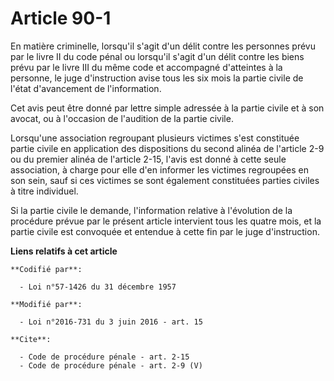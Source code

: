 # Article 90-1

En matière criminelle, lorsqu'il s'agit d'un délit contre les personnes prévu par le livre II du code pénal ou lorsqu'il
s'agit d'un délit contre les biens prévu par le livre III du même code et accompagné d'atteintes à la personne, le juge
d'instruction avise tous les six mois la partie civile de l'état d'avancement de l'information. 

Cet avis peut être donné par lettre simple adressée à la partie civile et à son avocat, ou à l'occasion de l'audition de la
partie civile. 

Lorsqu'une association regroupant plusieurs victimes s'est constituée partie civile en application des dispositions du second
alinéa de l'article 2-9 ou du premier alinéa de l'article 2-15, l'avis est donné à cette seule association, à charge pour
elle d'en informer les victimes regroupées en son sein, sauf si ces victimes se sont également constituées parties civiles à
titre individuel. 

Si la partie civile le demande, l'information relative à l'évolution de la procédure prévue par le présent article intervient
tous les quatre mois, et la partie civile est convoquée et entendue à cette fin par le juge d'instruction.

**Liens relatifs à cet article**

	**Codifié par**:

	  - Loi n°57-1426 du 31 décembre 1957

	**Modifié par**:

	  - Loi n°2016-731 du 3 juin 2016 - art. 15

	**Cite**:

	  - Code de procédure pénale - art. 2-15
	  - Code de procédure pénale - art. 2-9 (V)
